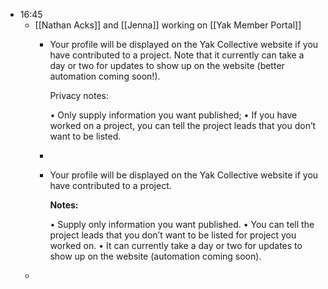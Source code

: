 - 16:45
    - [[Nathan Acks]] and [[Jenna]] working on [[Yak Member Portal]]
        - Your profile will be displayed on the Yak Collective website if you have contributed to a project. Note that it currently can take a day or two for updates to show up on the website (better automation coming soon!).
          
          Privacy notes:
          
          • Only supply information you want published;
          • If you have worked on a project, you can tell the project leads that you don’t want to be listed.
        - 
        - Your profile will be displayed on the Yak Collective website if you have contributed to a project.
          
          **Notes:**
          
          • Supply only information you want published.
          • You can tell the project leads that you don’t want to be listed for project you worked on.
          • It can currently take a day or two for updates to show up on the website (automation coming soon).
    - 
